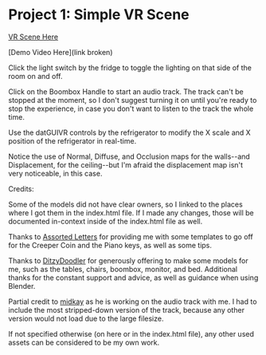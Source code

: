 # Project 1: Simple VR Scene

[VR Scene Here](https://xt3rm1n8r.github.io/CS4331002-VirtualReality-DarienSokolov-Project1/)

[Demo Video Here](link broken)

Click the light switch by the fridge to toggle the lighting on that side of the room on and off.

Click on the Boombox Handle to start an audio track. The track can't be stopped at the moment, so I don't suggest turning it on until you're ready to stop the experience, in case you don't want to listen to the track the whole time.

Use the datGUIVR controls by the refrigerator to modify the X scale and X position of the refrigerator in real-time.

Notice the use of Normal, Diffuse, and Occlusion maps for the walls--and Displacement, for the ceiling--but I'm afraid the displacement map isn't very noticeable, in this case.

Credits:

Some of the models did not have clear owners, so I linked to the places where I got them in the index.html file. If I made any changes, those will be documented in-context inside of the index.html file as well.

Thanks to [Assorted Letters](https://www.instagram.com/assortedletters/) for providing me with some templates to go off for the Creeper Coin and the Piano keys, as well as some tips.

Thanks to [DitzyDoodler](https://ditzydoodler.tumblr.com/) for generously offering to make some models for me, such as the tables, chairs, boombox, monitor, and bed. Additional thanks for the constant support and advice, as well as guidance when using Blender.

Partial credit to [midkay](https://twitter.com/midkay) as he is working on the audio track with me. I had to include the most stripped-down version of the track, because any other version would not load due to the large filesize.

If not specified otherwise (on here or in the index.html file), any other used assets can be considered to be my own work.
